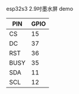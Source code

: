 esp32s3 2.9吋墨水屏 demo

| PIN  | GPIO                           |
| ---- | ------------------------------ |
| CS   | 15                             |
| DC   | 37                             |
| RST  | 36                             |
| BUSY | 35                             |
| SDA  | 11                             |
| SCL  | 12 |
